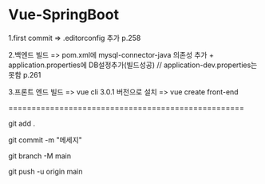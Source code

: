 # Vue-SpringBoot
1.first commit => .editorconfig 추가 p.258

2.백엔드 빌드 => pom.xml에 mysql-connector-java 의존성 추가 + application.properties에 DB설정추가(빌드성공) // application-dev.properties는 못함 p.261

3.프론트 엔드 빌드 => vue cli 3.0.1 버전으로 설치 => vue create front-end

===================================================


git add .

git commit -m "메세지"

git branch -M main

git push -u origin main
